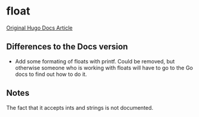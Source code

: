 # float

[Original Hugo Docs Article](https://gohugo.io/functions/float)

## Differences to the Docs version

* Add some formating of floats with printf. Could be removed, but otherwise someone who is working with floats will have to go to the Go docs to find out how to do it.

## Notes
The fact that it accepts ints and strings is not documented.